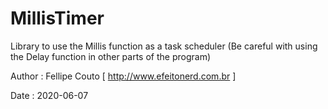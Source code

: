 # MillisTimer
Library to use the Millis function as a task scheduler
(Be careful with using the Delay function in other parts of the program)

Author : Fellipe Couto [ http://www.efeitonerd.com.br ]

Date : 2020-06-07
